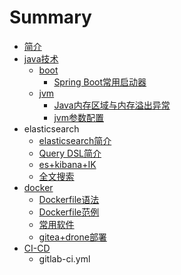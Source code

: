 # Summary

* [简介](README.md)
* [java技术](javatech.md)
  * [boot](javatech/boot.md)
    * [Spring Boot常用启动器](javatech/boot/spring-bootchang-yong-qi-dong-qi.md)
  * [jvm](javatech/jvm.md)
    * [Java内存区域与内存溢出异常](javatech/jvm/javanei-cun-qu-yu-yu-nei-cun-yi-chu-yi-chang.md)
    * [jvm参数配置](javatech/jvm/jvmcan-shu-pei-zhi.md)
* elasticsearch
  * [elasticsearch简介](javatech/elasticsearchjian-jie.md)
  * [Query DSL简介](javatech/query-dsljian-jie.md)
  * [es+kibana+IK](javatech/es+kibana+ik.md)
  * [全文搜索](javatech/quan-wen-sou-suo.md)
* [docker](javatech/docker.md)
  * [Dockerfile语法](javatech/docker/dockerfileyu-fa.md)
  * [Dockerfile范例](javatech/docker/dockerfilefan-li.md)
  * [常用软件](javatech/docker/chang-yong-ruan-jian.md)
  * [gitea+drone部署](javatech/docker/gitea+dronebu-shu.md)
* [CI-CD](ci-cd.md)
  *  gitlab-ci.yml

